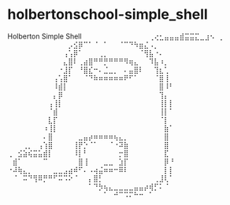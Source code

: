 # holbertonschool-simple_shell
Holberton Simple Shell
⠀⠀⠀⠀⠀⠀⠀⠀⠀⠀⠀⠀⠀⢀⢔⣂⣤⣤⣤⣾⣭⣭⣍⣀⣰⠢⠀⡀⠀⠀⠀⠀⠀
⠀⠀⠀⠀⠀⠀⠀⠀⠀⠀⠀⠀⡠⣪⡿⠉⠁⠈⠀⠁⠀⠀⠈⠉⠙⠳⣶⣌⠠⡀⠀⠀⠀
⠀⠀⠀⠀⠀⠀⠀⠀⠀⠀⠀⢠⢡⡿⠁⠀⠀⠀⢀⡀⠀⠀⠀⠀⠀⠀⠈⢻⣧⠐⠄⠀⠀
⠀⠀⠀⠀⠀⠀⠀⠀⠀⠀⠀⣄⣿⠇⢀⣴⣿⠛⠛⡛⠛⠛⠛⠻⢶⣄⠀⠀⠹⣧⠰⡀⠀
⠀⠀⠀⠀⠀⠀⠀⠀⠀⠀⠐⣸⡏⠀⠘⣿⣎⠒⠄⣈⣀⡀⠀⠄⣤⣿⠇⠀⠀⢹⣆⢁⠀
⠀⠀⠀⠀⠀⠀⠀⠀⠀⢠⢡⣿⠁⠀⠀⠈⠙⠷⠶⠶⠶⠶⠶⠟⠋⠁⠀⠀⠀⠈⣿⢸⠀
⠀⠀⠀⠀⠀⠀⠀⠀⠀⠸⣾⡇⠀⠀⠀⠀⠀⠀⠀⠀⠀⠀⠀⠀⠀⠀⠀⠀⠀⠀⣿⠸⠃
⠀⠀⠀⠀⠀⠀⠀⠀⠀⡄⡿⠀⠀⠀⠀⠀⠀⠀⠀⠀⠀⠀⠀⠀⠀⠀⠀⠀⠀⠀⢹⡄⠀
⠀⠀⠀⠀⠀⠀⠀⠀⢠⢸⡇⠀⠀⠀⠀⠀⠀⠀⠀⠀⠀⠀⠀⠀⠀⠀⠀⠀⠀⠀⢸⡇⡇
⠀⠀⠀⠀⠀⠀⠀⠀⠈⣾⠀⠀⠀⠀⠀⠀⠀⠀⠀⠀⠀⠀⠀⠀⠀⠀⠀⠀⠀⠀⢸⡇⠁
⠀⠀⠀⠀⠀⠀⠀⠀⣇⡏⠀⠀⠀⠀⠀⠀⠀⠀⠀⠀⠀⠀⠀⠀⠀⠀⠀⠀⠀⠀⠈⡇⠀
⠀⠀⠀⠀⠀⠀⠀⠰⢸⡇⠀⠀⠀⠀⠀⠀⠀⠀⠀⠀⠀⠀⠀⠀⠀⠀⠀⠀⠀⠀⠀⣷⠁
⠀⠀⠀⠀⠀⠀⠀⠄⣿⠀⠀⠀⠀⠀⣀⣤⡴⠶⠶⠶⠶⢦⣄⡀⠀⠀⠀⠀⠀⠀⠀⣿⠀
⠀⠀⠀⢀⡀⠀⢠⢱⣿⠀⠀⠀⠀⢸⡟⡑⠈⠁⠀⠀⠈⠐⠽⣷⠀⠀⠀⠀⠀⠀⠀⣿⠀
⢀⠀⣪⣵⢮⣭⣥⣾⡇⠀⠀⠀⠀⠸⡇⠃⠀⠀⠀⠀⠀⠀⡒⣿⠀⠀⠀⠀⠀⠀⠀⣏⠀
⠀⣾⠁⠀⠀⠀⠀⠉⠀⠀⠀⠀⠀⠀⣿⢸⠀⠀⠀⣀⣀⠀⣱⡏⠀⠀⠀⠀⠀⠀⠀⡿⠘
⠐⠼⢷⣄⡀⠀⠀⠀⠀⣀⣀⣠⣴⠾⠋⠄⠠⢴⣬⠶⠶⠒⠿⠇⠀⠀⠀⠀⠀⠀⠀⡇⡇
⠀⠈⠀⠭⠙⢻⠿⡛⠛⠋⠭⠩⠕⠈⠀⠀⡄⣿⡃⠀⠀⠀⠀⠀⠀⠀⠀⠀⠀⢀⣸⢇⠁
⠀⠀⠀⠀⠀⠀⠀⠀⠀⠀⠀⠀⠀⠀⠀⠀⠁⠙⡳⢦⣄⣀⣀⣀⣀⣤⣤⡴⢾⡋⠅⠈⠀
⠀⠀⠀⠀⠀⠀⠀⠀⠀⠀⠀⠀⠀⠀⠀⠀⠀⠀⠀⠁⠀⠚⠉⠩⠍⠓⠒⠀⠁⠀⠀⠀⠀